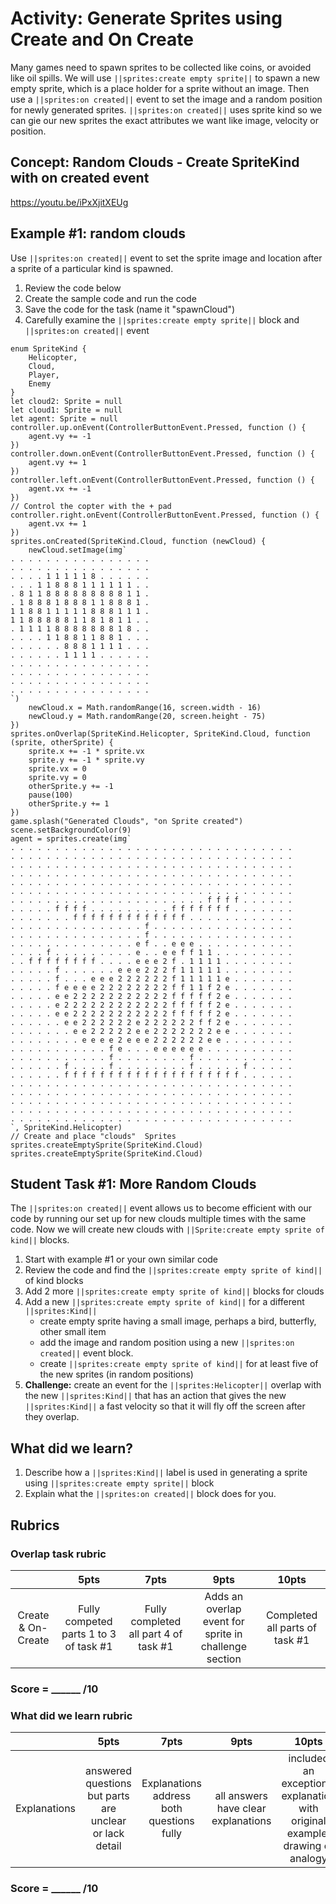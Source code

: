 # Activity: Generate Sprites using Create and On Create

Many games need to spawn sprites to be collected like coins, or avoided like oil spills. We will use ``||sprites:create empty sprite||`` to spawn a new empty sprite, which is a place holder for a sprite without an image. Then use a ``||sprites:on created||`` event to set the image and a random position for newly generated sprites. ``||sprites:on created||`` uses sprite kind so we can gie our new sprites the exact attributes we want like image, velocity or position.

## Concept: Random Clouds - Create SpriteKind with on created event 

https://youtu.be/iPxXjitXEUg 

## Example #1: random clouds

Use ``||sprites:on created||`` event to set the sprite image and location after a sprite of a particular kind is spawned.

1. Review the code below 
2. Create the sample code and run the code 
3. Save the code for the task (name it "spawnCloud")  
4. Carefully examine the ``||sprites:create empty sprite||`` block and ``||sprites:on created||`` event

```blocks
enum SpriteKind {
    Helicopter,
    Cloud,
    Player,
    Enemy
}
let cloud2: Sprite = null
let cloud1: Sprite = null
let agent: Sprite = null
controller.up.onEvent(ControllerButtonEvent.Pressed, function () {
    agent.vy += -1
})
controller.down.onEvent(ControllerButtonEvent.Pressed, function () {
    agent.vy += 1
})
controller.left.onEvent(ControllerButtonEvent.Pressed, function () {
    agent.vx += -1
})
// Control the copter with the + pad
controller.right.onEvent(ControllerButtonEvent.Pressed, function () {
    agent.vx += 1
})
sprites.onCreated(SpriteKind.Cloud, function (newCloud) {
    newCloud.setImage(img`
. . . . . . . . . . . . . . . . 
. . . . . . . . . . . . . . . . 
. . . . 1 1 1 1 1 8 . . . . . . 
. . . 1 1 8 8 8 1 1 1 1 1 1 . . 
. 8 1 1 8 8 8 8 8 8 8 8 8 1 1 . 
. 1 8 8 8 1 8 8 8 1 1 8 8 8 1 . 
1 1 8 8 1 1 1 1 1 8 8 8 1 1 1 . 
1 1 8 8 8 8 8 1 1 8 1 8 1 1 . . 
. 1 1 1 1 8 8 8 8 8 8 8 1 8 . . 
. . . . 1 1 8 8 1 1 8 8 1 . . . 
. . . . . . 8 8 8 1 1 1 1 . . . 
. . . . . . 1 1 1 1 . . . . . . 
. . . . . . . . . . . . . . . . 
. . . . . . . . . . . . . . . . 
. . . . . . . . . . . . . . . . 
. . . . . . . . . . . . . . . . 
`)
    newCloud.x = Math.randomRange(16, screen.width - 16)
    newCloud.y = Math.randomRange(20, screen.height - 75)
})
sprites.onOverlap(SpriteKind.Helicopter, SpriteKind.Cloud, function (sprite, otherSprite) {
    sprite.x += -1 * sprite.vx
    sprite.y += -1 * sprite.vy
    sprite.vx = 0
    sprite.vy = 0
    otherSprite.y += -1
    pause(100)
    otherSprite.y += 1
})
game.splash("Generated Clouds", "on Sprite created")
scene.setBackgroundColor(9)
agent = sprites.create(img`
. . . . . . . . . . . . . . . . . . . . . . . . . . . . . . . . 
. . . . . . . . . . . . . . . . . . . . . . . . . . . . . . . . 
. . . . . . . . . . . . . . . . . . . . . . . . . . . . . . . . 
. . . . . . . . . . . . . . . . . . . . . . . . . . . . . . . . 
. . . . . . . . . . . . . . . . . . . . . . . . . . . . . . . . 
. . . . . . . . . . . . . . . . . . . . . . . . . . . . . . . . 
. . . . . . . . . . . . . . . . . . . . . . f f f f . . . . . . 
. . . . . f f f f . . . . . . . . . f f f f f f f . . . . . . . 
. . . . . . . f f f f f f f f f f f f f . . . . . . . . . . . . 
. . . . . . . . . . . . . . . f . . . . . . . . . . . . . . . . 
. . . . . . . . . . . . . . . f . . . . . . . . . . . . . . . . 
. . . . . . . . . . . . . . e f . . e e e . . . . . . . . . . . 
. . . . f . . . . . . . . . e . . e e f f 1 1 . . . . . . . . . 
. . f f f f f f f f . . . . e e e 2 f . 1 1 1 1 . . . . . . . . 
. . . . . f . . . . . . e e e 2 2 2 f 1 1 1 1 1 . . . . . . . . 
. . . . . f . . . e e e 2 2 2 2 2 2 f 1 1 1 1 1 e . . . . . . . 
. . . . . f e e e e 2 2 2 2 2 2 2 2 f f 1 1 f 2 e . . . . . . . 
. . . . . e e 2 2 2 2 2 2 2 2 2 2 2 f f f f f 2 e . . . . . . . 
. . . . . e 2 2 2 2 2 2 2 2 2 2 2 2 f f f f f 2 e . . . . . . . 
. . . . . e e 2 2 2 2 2 2 2 2 2 2 2 f f f f f 2 e . . . . . . . 
. . . . . . e e 2 2 2 2 2 2 e 2 2 2 2 2 2 f f 2 e . . . . . . . 
. . . . . . . e e 2 2 2 2 2 e e 2 2 2 2 2 2 2 e e . . . . . . . 
. . . . . . . . e e e e 2 e e e 2 2 2 2 2 2 e e . . . . . . . . 
. . . . . . . . . . . f e . . . e e e e e e . . . . . . . . . . 
. . . . . . . . . . . f . . . . . . . . f . . . . . . . . . . . 
. . . . . . f . . . . f . . . . . . . . f . . . . . f . . . . . 
. . . . . . f f f f f f f f f f f f f f f f f f f f . . . . . . 
. . . . . . . . . . . . . . . . . . . . . . . . . . . . . . . . 
. . . . . . . . . . . . . . . . . . . . . . . . . . . . . . . . 
. . . . . . . . . . . . . . . . . . . . . . . . . . . . . . . . 
. . . . . . . . . . . . . . . . . . . . . . . . . . . . . . . . 
. . . . . . . . . . . . . . . . . . . . . . . . . . . . . . . . 
`, SpriteKind.Helicopter)
// Create and place "clouds"  Sprites
sprites.createEmptySprite(SpriteKind.Cloud)
sprites.createEmptySprite(SpriteKind.Cloud)
```

## Student Task #1: More Random Clouds

The ``||sprites:on created||`` event allows us to become efficient with our code by running our set up for new clouds multiple times with the same code. Now we will create new clouds with ``||Sprite:create empty sprite of kind||`` blocks.

1. Start with example #1 or your own similar code  
2. Review the code and find the ``||sprites:create empty sprite of kind||`` of kind blocks
3. Add 2 more ``||sprites:create empty sprite of kind||`` blocks for clouds
4. Add a new ``||sprites:create empty sprite of kind||`` for a different ``||sprites:Kind||``
    * create empty sprite having a small image, perhaps a bird, butterfly, other small item
    * add the image and random position using a new ``||sprites:on created||`` event block. 
    * create ``||sprites:create empty sprite of kind||`` for at least five of the new sprites (in random positions)
5. **Challenge:** create an event for the ``||sprites:Helicopter||`` overlap with the new ``||sprites:Kind||`` that has an action that gives the new ``||sprites:Kind||`` a fast velocity so that it will fly off the screen after they overlap.

## What did we learn? 
1. Describe how a ``||sprites:Kind||`` label is used in generating a sprite using ``||sprites:create empty sprite||`` block
2. Explain what the ``||sprites:on created||`` block does for you.

## Rubrics

### Overlap task rubric

|   | 5pts | 7pts | 9pts | 10pts |
|:---:|:---:|:---:|:---:|:---:|
| Create & On-Create | Fully competed parts 1 to 3 of task #1 | Fully completed all part 4 of task #1 | Adds an overlap event for sprite in challenge section | Completed all parts of task #1 |

### Score = \_\_\_\_\_\_ /10 

### What did we learn rubric
|   | 5pts | 7pts | 9pts | 10pts |
|:---:|:---:|:---:|:---:|:---:|
| Explanations | answered questions but parts are unclear or lack detail | Explanations address both questions fully | all answers have clear explanations | included an exceptional explanation with original example, drawing or analogy |

### Score = \_\_\_\_\_\_ /10 